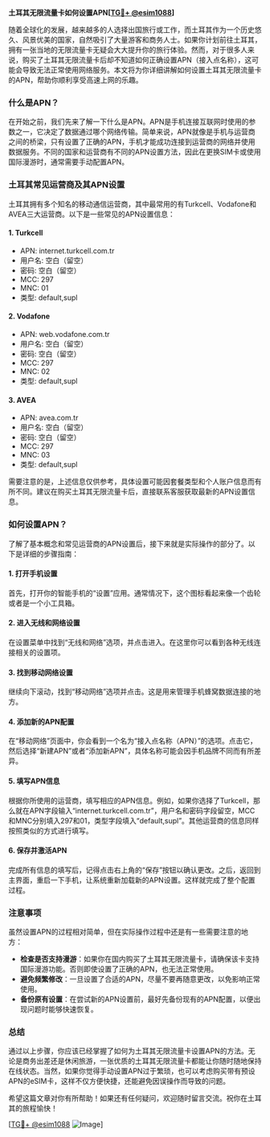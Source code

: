 **土耳其无限流量卡如何设置APN[[TG💪+ @esim1088](https://t.me/s/esim1088)]**

随着全球化的发展，越来越多的人选择出国旅行或工作，而土耳其作为一个历史悠久、风景优美的国家，自然吸引了大量游客和商务人士。如果你计划前往土耳其，拥有一张当地的无限流量卡无疑会大大提升你的旅行体验。然而，对于很多人来说，购买了土耳其无限流量卡后却不知道如何正确设置APN（接入点名称），这可能会导致无法正常使用网络服务。本文将为你详细讲解如何设置土耳其无限流量卡的APN，帮助你顺利享受高速上网的乐趣。

### 什么是APN？

在开始之前，我们先来了解一下什么是APN。APN是手机连接互联网时使用的参数之一，它决定了数据通过哪个网络传输。简单来说，APN就像是手机与运营商之间的桥梁，只有设置了正确的APN，手机才能成功连接到运营商的网络并使用数据服务。不同的国家和运营商有不同的APN设置方法，因此在更换SIM卡或使用国际漫游时，通常需要手动配置APN。

### 土耳其常见运营商及其APN设置

土耳其拥有多个知名的移动通信运营商，其中最常用的有Turkcell、Vodafone和AVEA三大运营商。以下是一些常见的APN设置信息：

#### 1. Turkcell
- APN: internet.turkcell.com.tr
- 用户名: 空白（留空）
- 密码: 空白（留空）
- MCC: 297
- MNC: 01
- 类型: default,supl

#### 2. Vodafone
- APN: web.vodafone.com.tr
- 用户名: 空白（留空）
- 密码: 空白（留空）
- MCC: 297
- MNC: 02
- 类型: default,supl

#### 3. AVEA
- APN: avea.com.tr
- 用户名: 空白（留空）
- 密码: 空白（留空）
- MCC: 297
- MNC: 03
- 类型: default,supl

需要注意的是，上述信息仅供参考，具体设置可能因套餐类型和个人账户信息而有所不同。建议在购买土耳其无限流量卡后，直接联系客服获取最新的APN设置信息。

### 如何设置APN？

了解了基本概念和常见运营商的APN设置后，接下来就是实际操作的部分了。以下是详细的步骤指南：

#### 1. 打开手机设置
首先，打开你的智能手机的“设置”应用。通常情况下，这个图标看起来像一个齿轮或者是一个小工具箱。

#### 2. 进入无线和网络设置
在设置菜单中找到“无线和网络”选项，并点击进入。在这里你可以看到各种无线连接相关的设置项。

#### 3. 找到移动网络设置
继续向下滚动，找到“移动网络”选项并点击。这是用来管理手机蜂窝数据连接的地方。

#### 4. 添加新的APN配置
在“移动网络”页面中，你会看到一个名为“接入点名称（APN）”的选项。点击它，然后选择“新建APN”或者“添加新APN”，具体名称可能会因手机品牌不同而有所差异。

#### 5. 填写APN信息
根据你所使用的运营商，填写相应的APN信息。例如，如果你选择了Turkcell，那么就在APN字段输入“internet.turkcell.com.tr”，用户名和密码字段留空，MCC和MNC分别填入297和01，类型字段填入“default,supl”。其他运营商的信息同样按照类似的方式进行填写。

#### 6. 保存并激活APN
完成所有信息的填写后，记得点击右上角的“保存”按钮以确认更改。之后，返回到主界面，重启一下手机，让系统重新加载新的APN设置。这样就完成了整个配置过程。

### 注意事项

虽然设置APN的过程相对简单，但在实际操作过程中还是有一些需要注意的地方：

- **检查是否支持漫游**：如果你在国内购买了土耳其无限流量卡，请确保该卡支持国际漫游功能。否则即使设置了正确的APN，也无法正常使用。
- **避免频繁修改**：一旦设置了合适的APN，尽量不要再随意更改，以免影响正常使用。
- **备份原有设置**：在尝试新的APN设置前，最好先备份现有的APN配置，以便出现问题时能够快速恢复。

### 总结

通过以上步骤，你应该已经掌握了如何为土耳其无限流量卡设置APN的方法。无论是商务出差还是休闲旅游，一张优质的土耳其无限流量卡都能让你随时随地保持在线状态。当然，如果你觉得手动设置APN过于繁琐，也可以考虑购买带有预设APN的eSIM卡，这样不仅方便快捷，还能避免因误操作而导致的问题。

希望这篇文章对你有所帮助！如果还有任何疑问，欢迎随时留言交流。祝你在土耳其的旅程愉快！

[[TG💪+ @esim1088](https://t.me/s/esim1088) ![Image](https://i.postimg.cc/4NQfJmqS/Snipaste-2025-05-13-00-14-12.png)]